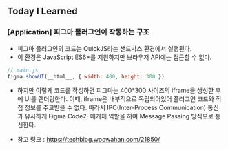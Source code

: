 ## Today I Learned

### [Application] 피그마 플러그인이 작동하는 구조
- 피그마 플러그인의 코드는 QuickJS라는 샌드박스 환경에서 실행된다.
- 이 환경은 JavaScript ES6+를 지원하지만 브라우저 API에는 접근할 수 없다.

```js
// main.js
figma.showUI(__html__, { width: 400, height: 300 })
```

- 하지만 이렇게 코드를 작성하면 피그마는 400*300 사이즈의 iframe을 생성한 후에 UI를 렌더링한다. 이때, iframe은 내부적으로 독립되어있어 플러그인 코드와 직접 정보를 주고받을 수 없다. 따라서 IPC(Inter-Process Communication) 통신과 유사하게 Figma Code가 매개체 역할을 하여 Message Passing 방식으로 통신한다.

- 참고 링크 : https://techblog.woowahan.com/21850/
